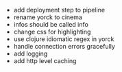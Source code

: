 * add deployment step to pipeline
* rename yorck to cinema
* infos should be called info
* change css for highlighting
* use clojure idiomatic regex in yorck
* handle connection errors gracefully
* add logging
* add http level caching
